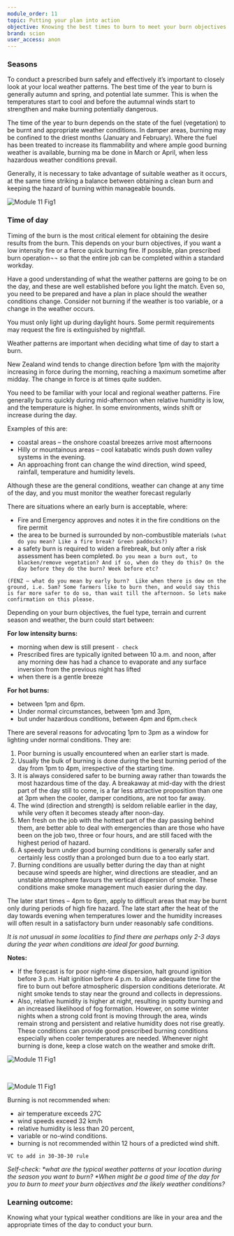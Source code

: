 ```yaml
---
module_order: 11
topic: Putting your plan into action
objective: Knowing the best times to burn to meet your burn objectives safely and effectively.
brand: scion
user_access: anon
---
```


### Seasons

To conduct a prescribed burn safely and effectively it’s important to closely look at your local weather patterns. The best time of the year to burn is generally autumn and spring, and potential late summer.  This is when the temperatures start to cool and before the autumnal winds start to strengthen and make burning potentially dangerous.

  
The time of the year to burn depends on the state of the fuel (vegetation) to be burnt and appropriate weather conditions.
In damper areas, burning may be confined to the driest months (January and February). Where the fuel has been treated to increase its flammability and where ample good burning weather is available, burning ma be done in March or April, when less hazardous weather conditions prevail.

Generally, it is necessary to take advantage of suitable weather as it occurs, at the same time striking a balance between obtaining a clean burn and keeping the hazard of burning within manageable bounds.

![Module 11 Fig1](/assets/img/module11_Fig1.png)


### Time of day

Timing of the burn is the most critical element for obtaining the desire results from the burn. This depends on your burn objectives, if you want a low intensity fire or a fierce quick burning fire.  If possible, plan prescribed burn operation¬¬ so that the entire job can be completed within a standard workday.

Have a good understanding of what the weather patterns are going to be on the day, and these are well established before you light the match. Even so, you need to be prepared and have a plan in place should the weather conditions change. Consider not burning if the weather is too variable, or a change in the weather occurs.


You must only light up during daylight hours. Some permit requirements may request the fire is extinguished by nightfall.


Weather patterns are important when deciding what time of day to start a burn.

New Zealand wind tends to change direction before 1pm with the majority increasing in force during the morning, reaching a maximum sometime after midday. The change in force is at times quite sudden.

You need to be familiar with your local and regional weather patterns. Fire generally burns quickly during mid-afternoon when relative humidity is low, and the temperature is higher. In some environments, winds shift or increase during the day.

Examples of this are:
* coastal areas – the onshore coastal breezes arrive most afternoons
* Hilly or mountainous areas – cool katabatic winds push down valley systems in the evening.
* An approaching front can change the wind direction, wind speed, rainfall, temperature and humidity levels.


Although these are the general conditions, weather can change at any time of the day, and you must monitor the weather forecast regularly

There are situations where an early burn is acceptable, where:
* Fire and Emergency approves and notes it in the fire conditions on the fire permit
* the area to be burned is surrounded by non-combustible materials `(what do you mean? Like a fire break? Green paddocks?)`
* a safety burn is required to widen a firebreak, but only after a risk assessment has been completed.  `Do you mean a burn out, to blacken/remove vegetation? And if so, when do they do this? On the day before they do the burn? Week before etc?` 

`(FENZ – what do you mean by early burn?  Like when there is dew on the ground, i.e. 5am? Some farmers like to burn then, and would say this is far more safer to do so, than wait till the afternoon. So lets make confirmation on this please.`

Depending on your burn objectives, the fuel type, terrain and current season and weather, the burn could start between:

**For low intensity burns:**
* morning when dew is still present `- check`
* Prescribed fires are typically ignited between 10 a.m. and noon, after any morning dew has had a chance to evaporate and any surface inversion from the previous night has lifted
* when there is a gentle breeze

**For hot burns:**
* between 1pm and 6pm. 
* Under normal circumstances, between 1pm and 3pm,
* but under hazardous conditions, between 4pm and 6pm.`check` 


There are several reasons for advocating 1pm to 3pm as a window for lighting under normal conditions. They are:
1.	Poor burning is usually encountered when an earlier start is made.
2.	Usually the bulk of burning is done during the best burning period of the day from 1pm to 4pm, irrespective of the starting time.
3.	It is always considered safer to be burning away rather than towards the most hazardous time of the day. A breakaway at mid-day with the driest part of the day still to come, is a far less attractive proposition than one at 3pm when the cooler, damper conditions, are not too far away.
4.	The wind (direction and strength) is seldom reliable earlier in the day, while very often it becomes steady after noon-day.
5.	Men fresh on the job with the hottest part of the day passing behind them, are better able to deal with emergencies than are those who have been on the job two, three or four hours, and are still faced with the highest period of hazard.
6.	A speedy burn under good burning conditions is generally safer and certainly less costly than a prolonged burn due to a too early start.
7.	Burning conditions are usually better during the day than at night because wind speeds are higher, wind directions are steadier, and an unstable atmosphere favours the vertical dispersion of smoke. These conditions make smoke management much easier during the day. 

The later start times – 4pm to 6pm, apply to difficult areas that may be burnt only during periods of high fire hazard. The late start after the heat of the day towards evening when temperatures lower and the humidity increases will often result in a satisfactory burn under reasonably safe conditions.

_It is not unusual in some localities to find there are perhaps only 2-3 days during the year when conditions are ideal for good burning._ 



**Notes:**
* If the forecast is for poor night-time dispersion, halt ground ignition before 3 p.m. Halt ignition before 4 p.m. to allow adequate time for the fire to burn out before atmospheric dispersion conditions deteriorate. At night smoke tends to stay near the ground and collects in depressions.
* Also, relative humidity is higher at night, resulting in spotty burning and an increased likelihood of fog formation. However, on some winter nights when a strong cold front is moving through the area, winds remain strong and persistent and relative humidity does not rise greatly. These conditions can provide good prescribed burning conditions especially when cooler temperatures are needed. Whenever night burning is done, keep a close watch on the weather and smoke drift.

![Module 11 Fig1](/assets/img/module11_Fig3.png)

<br />

![Module 11 Fig1](/assets/img/module11_Fig2.png)



Burning is not recommended when:
* air temperature exceeds 27C 
* wind speeds exceed 32 km/h 
* relative humidity is less than 20 percent, 
* variable or no-wind conditions.
* burning is not recommended within 12 hours of a predicted wind shift.

`VC to add in 30-30-30 rule`

_Self-check:_ 
_*what are the typical weather patterns at your location during the season you want to burn?_
_*When might be a good time of the day for you to burn to meet your burn objectives and the likely weather conditions?_

### Learning outcome: 

Knowing what your typical weather conditions are like in your area and the appropriate times of the day to conduct your burn.
